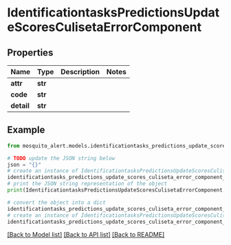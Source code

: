 # IdentificationtasksPredictionsUpdateScoresCulisetaErrorComponent


## Properties

Name | Type | Description | Notes
------------ | ------------- | ------------- | -------------
**attr** | **str** |  | 
**code** | **str** |  | 
**detail** | **str** |  | 

## Example

```python
from mosquito_alert.models.identificationtasks_predictions_update_scores_culiseta_error_component import IdentificationtasksPredictionsUpdateScoresCulisetaErrorComponent

# TODO update the JSON string below
json = "{}"
# create an instance of IdentificationtasksPredictionsUpdateScoresCulisetaErrorComponent from a JSON string
identificationtasks_predictions_update_scores_culiseta_error_component_instance = IdentificationtasksPredictionsUpdateScoresCulisetaErrorComponent.from_json(json)
# print the JSON string representation of the object
print(IdentificationtasksPredictionsUpdateScoresCulisetaErrorComponent.to_json())

# convert the object into a dict
identificationtasks_predictions_update_scores_culiseta_error_component_dict = identificationtasks_predictions_update_scores_culiseta_error_component_instance.to_dict()
# create an instance of IdentificationtasksPredictionsUpdateScoresCulisetaErrorComponent from a dict
identificationtasks_predictions_update_scores_culiseta_error_component_from_dict = IdentificationtasksPredictionsUpdateScoresCulisetaErrorComponent.from_dict(identificationtasks_predictions_update_scores_culiseta_error_component_dict)
```
[[Back to Model list]](../README.md#documentation-for-models) [[Back to API list]](../README.md#documentation-for-api-endpoints) [[Back to README]](../README.md)


